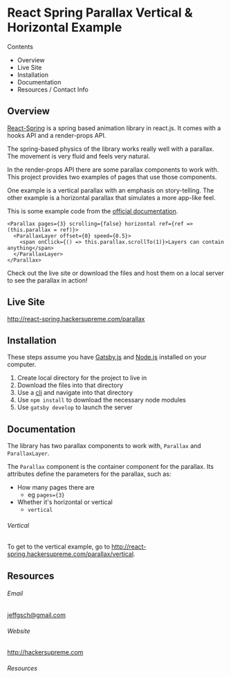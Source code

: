 # React Spring Parallax Vertical & Horizontal Example

Contents
- Overview
- Live Site
- Installation
- Documentation
- Resources / Contact Info

## Overview

[React-Spring](https://www.react-spring.io/) is a spring based animation library in react.js. It comes with a hooks API and a render-props API. 

The spring-based physics of the library works really well with a parallax. The movement is very fluid and feels very natural. 

In the render-props API there are some parallax components to work with. This project provides two examples of pages that use those components.

One example is a vertical parallax with an emphasis on story-telling. The other example is a horizontal parallax that simulates a more app-like feel.

This is some example code from the [official documentation](https://www.react-spring.io/docs/props/parallax).
```
<Parallax pages={3} scrolling={false} horizontal ref={ref => (this.parallax = ref)}>
  <ParallaxLayer offset={0} speed={0.5}>
    <span onClick={() => this.parallax.scrollTo(1)}>Layers can contain anything</span>
  </ParallaxLayer>
</Parallax>
```
Check out the live site or download the files and host them on a local server to see the parallax in action!

## Live Site

http://react-spring.hackersupreme.com/parallax

## Installation

These steps assume you have [Gatsby.js](https://www.gatsbyjs.org/) and [Node.js](https://nodejs.org/en/) installed on your computer.

1. Create local directory for the project to live in
2. Download the files into that directory
3. Use a [cli](https://www.w3schools.com/whatis/whatis_cli.asp) and navigate into that directory
4. Use `npm install` to download the necessary node modules
5. Use `gatsby develop` to launch the server

## Documentation

The library has two parallax components to work with, `Parallax` and `ParallaxLayer`. 

The `Parallax` component is the container component for the parallax. Its attributes define the parameters for the parallax, such as:
- How many pages there are 
  - eg `pages={3}`
- Whether it's horizontal or vertical
  - `vertical`
 


###### Vertical

To get to the vertical example, go to http://react-spring.hackersupreme.com/parallax/vertical.



## Resources

###### Email

jeffgsch@gmail.com

###### Website

http://hackersupreme.com

###### Resources



